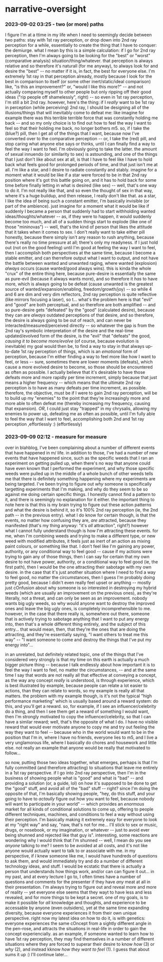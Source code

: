 # narrative-oversight

### 2023-09-02 03:25 - two (or more) paths

I figure I'm at a ttime in my life when I need to seemingly decide between two paths: stay with 1st ray perception, or drop down into 2nd ray perception for a while, essentially to create the thing that I have to conquer: the demiurge.
  what I mean by this is a simple calculation: if I go for 2nd ray perception, then I'm always going to be looking for the "best" or "worst" (comparative analysis) situation/thing/whatever. that perception is always relative and so therefore it's naturall (for me anyway), to always look for and desire the "best" -- no matter if it is, in fact, the best for everyone else. I'm extremely 1st ray in that perception already, mostly because I look for the best in comparison to itself (or some other inert/static/ideal comparison) like, "is this an improvement?" or, "would I like this more?" -- and not actually comparing myself to other people but only ripping off their good ideas ("rip people off shamelessly", right) -- so even in 1st ray perception, I'm still a bit 2nd ray.
  however, here's the thing: if I *really* want to be 1st ray in perception (while perceiving) 2nd ray, I should be designing all of the illusions/things that will inevitably come to defeat me: like imagine for example there was this terrible terrible force that was constantly holding me back -- and so my only choice is to find out how to feel the way I want to feel so that their holding me back, no longer bothers m5.
so, if I take the (blue?) pill, then I get all of the things that I want, because now I've converted over to the comparative perception -- or, I take the (red) pill, and stop caring what anyone else says or thinks, until I can finally find a way to feel the way I want to feel. I'm obviously going to take the latter.
  the amount of sexual innuendo (or similarity to sex) is astounding, and one of the things that I just don't like about sex at all, is that I have to feel like I have to hold back what feels good for prolonged periods of time, and that just isn't me at all. I'm like a star, and I desire to radiate constantly and stably.
    imagine for a moment what it would be like if a star were forced to be in that 2nd ray position where it's got this battle going on, and it has to hold back for some time before finally letting in what is desired (like sex) -- well, that's one way to do it. I'm not really like that, and so even the thought of sex in that way, where it's a huge buildup, and then release, I really don't like that. as a star, I like the idea of being such a constant emitter, I'm basically invisible (or part of the ambience).
  just imagine for a moment what it would be like if suddenly I became a person that suddenly had to start withholding wanted ideas/thoughts/whatever -- as, if they were to happen, it would suddenly become too much, and all of a sudden things start to explode (like one of those "mininovas") -- well, that's the kind of person that likes the attitude that it takes when it comes to sex.
I don't really want to take either pill honestly, because there simply isn't any reason to rush anything, because there's really no time pressure at all; there's only my readyness. if I just hold out (not on the good feeling) until I'm good at feeling the way I want to feel, then I accomplish both perspectives at the same time, because I become a stable emitter, and can therrefore output what I want to output, and not have the battle between wanted and unwanted raging, where wanted (explosion) *always* occurs (cause wanted/good always wins).
  this is kinda the whole "crux" of the entire thing here, because pure-desire is essentially the same as pure-evil (because it always wants more), and so therefore it *has* to have more, which is always going to be defeat (cause unwanted is the greatest source of wanted/expansion/enabling, freedom/growth/joy) -- so while 4 and 6 are dim and very dim reflectors, 2nd ray perception is quite reflective (like mirrors focusing a laser), so t...
  what's the problem here is that "evil" and "good" are both perceptual, and so therefore are both amplified -- and so pure-desire gets "defeated" by the "good" (calculated desire), because they can are *always* outdated perceptions of that desire, and so therefore, the desire is always going to be out of reach, and can never be interacted/measured/perceived directly -- so whatever the gap is from the 2nd ray's symbolic interpretation of the desire and the real-time updated/evolved form of the desire, is the "evil" that "defeats" the good, *causing it to become more/evolve* (of course, because evolution is inevitable)
my goal would then be, to find a way to stay in that always up-to-date 1st ray perception of things, which is an *emotional* form of perception, because I'm either finding a way to feel more like how I want to feel, or less -- sure, sometimes there are lower moments (defeats), which cause a more evolved desire to become, so those should be encountered as often as possible.
  I actually believe that it's desirable to have those defeats more and more rapidly per time increment, simply because that just means a higher frequency -- which means that the ultimate 2nd ray perception is to have as many defeats per time increment, as possible.
therefore, the objective, must be if I were to gain 2nd ray perception, will be to build up my "enemies" to the point that they're increasingly more and more able to often defeat me (thereby increasing my frequency, causing that expansion).
*OR*, I could just stay "trapped" in my chrysalis, allowing my enemies to power up, defeating me as often as possible, until I'm fully able to feel the way that I want to feel, accomplishing both 2nd and 1st ray perception ,effortlessly :) (effortlessly)

### 2023-09-09 02:12 - measure for measure

over in blahblog, I've been complaining about a number of different events that have happened in m/ life. in addition to those, I've had a number of new events that have happened since, such as the specific weeds that I ran an experiment on getting pulled up, when there's no way that anyone could have even known that I performed the experiment, and why those specific weeds were pulled up in the middle of a whole bunch of other weeds tells me that there is definitely something happening where my experiments are being targeted.
  I've been trying to figure out *why* someone is specifically targetting experiments that I'm making, and why do they seem to be so against me doing certain specific things. I honestly cannot find a pattern to it, and there is seemingly no explanation for it either. the important thing to note here is that this is my brain trying to figure out these action patterns and what the desire is behind it, so it's 100% 2nd ray perception (ie, the 2nd path -- in the previous entry).
what I do know for certain though, is that the events, no matter how confusing they are, *are* attracted, because they manifested (that's my thing anyway: "it's *all* attraction", right?) however what I cannot fully understand though is how I'm attracting these events.
  for me, when I'm combining weeds and trying to make a different type, or new weed with modified attributes, it feels just as inert of an action as mixing paint colours, or something like that. I don't feel like I'm gaining any power, authority, or any conditional way to feel good -- cause if my actions were trying to gain any of those things, then I can say for certain that my own desire to not have power, authority, or a conditional way to feel good (ie, the first path), then I would be the one attracting their sabotage with my own desire.
  in the case that it's just another situation where I need to find a way to feel good, no matter the circumstances, then I guess I'm probably doing pretty good, because I didn't even really feel upset or anything -- mostly just cOnfusion about why someone is so interested in destroying my hybrid weeds (which are usually an improvement on the previous ones), as they're literally, not a threat, and can only be seen as an improvement. nobody wants big ugly weeds, so why would anyone want to destroy the improved ones and leave the big ugly ones, is completely incomprehensible to me.
however, in the case that there really is, somewhere out there, someone that is actively trying to sabotage anything that I want to put any energy into, then that's a whole different thing entirely, and the subject of this entry... that would mean, then, that they're the ones that are doing the attracting, and they're essentially saying, "I want others to treat me this way" -- "I want someone to come and destroy the things that I've put my energy into"...

in an unrelated, but definitely related topic, one of the things that I've considered very strongly is that my time on this earth is actually a much bigger picture thing -- because I talk endlessly about how important it is to feel the way I want to feel, no matter the circumstances, -- and at the same time I say that words are not really all that effective at conveying a concept, as the way any concept *really* is understood, is through experience, which is best illustrated by example, because people can relate a lot easier to actions, than they can relate to words, so my example is really all that matters.
  the problem with my example though, is it's not the typical "high performance marketing" which is usually based around a reward system: do this, and you'll get a reward. so, for example, if I see an influencer/celebrity do a thing, and then I see them get a reward of something I would want, then I'm strongly motivated to copy the influencer/celebrity, so that I can have a similar reward; well, that's the opposite of what I do. I have no visible reward that would ever motivate anyone to copy me and try out feeling the way they want to feel -- because who in the world would want to be in the position that I'm in, where I have no friends, everyone lies to m5, and I live a very unglamorous life, where I basically do chores and housework and little else. not really an example that anyone would be really that motivated to follow...

so now, putting those two ideas together, what emerges, perhaps is that I'm fully committed (and therefore attracting) to situations that leave me entirely in a 1st ray perspective. if I go into 2nd ray perspective, then I'm in the business of showing people what is "good" and what is "bad" -- and providing a solution (or, a guide, lol) on how it's supposed to be done to get the "good" stuff, and avoid all of the "bad" stuff -- right? since I'm doing the opposite of that, I'm basically showing people, "hey, do this stuff, and your going to have to *actaully* figure out how you want to feel, because nobody will want to participate in your world" -- which provides an *enormous* market for all kinds of conditional solutions to come up, offering to people different techniques, machines, and conditions to feel a way without using their perception. I'm basically making it extremely easy for everyone to look at my "right way" and say, "naw, that's not for me... I'll stick to sex or music, drugs, or nosebook, or my imagination, or whatever -- just to avoid ever being shunned and rejected like that guy is".
  interesting, some reactions are wondering why I would think that I'm shunned -- well, I mean do you see *anyone* talking to me? I seem to be avoided at all costs, and it's not like anyone would actually want to talk to or associate with me. in my perspective, if *I* knew someone like me, I would have hundreds of questions to ask them, and would immediately try and do a number of different technology ideas, and stuff. I would be ecstatic that there is actually a person that understands how things work, and/or can can figure it out...
    in my past, and at every lecture I go to, I often times have a number of questions and comments for the presenter if they have *any* meat at all in their presentation. I'm always trying to figure out and reveal more and more of reality -- yet everyone else seems that they wayt to have less and less revealed, and for more things to be kept a secret. one of my goals, is to make it possible for *all* knowledge and thoughts, and experience to be accessable by anyone (even outsiders), yet at the same time expanding diversity, because everyone experiences it from their own unique perspective.
      right now my latest idea on how to do it, is with genetics: everyone experiences the same cOncept from a sightly different angle in the pen-rose, and attracts the situations in real-life in order to gain the concept experiencially.
        as an example, if someone wanted to learn how to have 1st ray perception, they may find themselves in a number of different situations where they are forced to superar their desire to know *how* (3) or *why* (2), and instead kknow *how they want to feel* (1). I guess that about sums it up :) I'll continue later...
